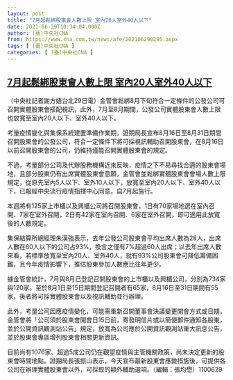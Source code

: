 ```yaml
---
layout: post
title: "7月起鬆綁股東會人數上限 室內20人室外40人以下"
date: 2021-06-29T10:34:04.000Z
author: (臺)中央社CNA
from: https://www.cna.com.tw/news/afe/202106290295.aspx
tags: [ (臺)中央社CNA ]
categories: [ (臺)中央社CNA ]
---
```

<!--1624962844000-->
[7月起鬆綁股東會人數上限 室內20人室外40人以下](https://www.cna.com.tw/news/afe/202106290295.aspx)
------

<div>
<div></div><div class="paragraph"><p>（中央社記者謝方娪台北29日電）金管會鬆綁8月下旬符合一定條件的公發公司可召開實體股東會搭配視訊，此外，7月至8月期間，公發公司實體股東會人數上限也放寬至室內20人以下、室外40人以下。</p><p>考量疫情變化與集保系統建置準備作業期，證期局長宣布8月16日至8月31日期間召開股東會的公發公司，符合一定條件下將可採視訊輔助召開股東會，在8月16日以前召開股東會的公司，仍維持僅能召開實體股東會的規定。</p><p>不過，考量部分公司及代辦股務機構近來反映，疫情之下不易尋找合適的股東會場地，且部分股東仍有出席實體股東會意願，金管會並鬆綁實體股東會會場人數上限規定，從原先室內5人以下、室外10人以下，放寬至室內20人以下、室外40人以下，已報經中央流行疫情指揮中心同意，自7月起施行。</p><p>本週將有125家上市櫃以及興櫃公司將召開股東會，1日有70家場地選在室內召開、7家在室外召開，2日有42家在室內召開、6家在室外召開，即可適用此放寬後的人數規定。</p><p>集保結算所總經理朱漢強表示，去年公發公司股東會平均出席人數為28人，出席人數在60人以下的公司占93%，換言之僅有7%超過60人出席；以去年出席人數來看，若標準放寬至室內20人、室外40人，就有93%公司股東會可降低籌備困難，且今年疫情影響下，推估股東參加人數應比往年更少。</p><p>據金管會統計，7月與8月已登記召開股東會的上市櫃以及興櫃公司，分別為734家與120家。至於8月1日至15日期間登記召開者有65家，8月16日至31日期間有55家，後者將可採實體股東會以及視訊輔助並行辦理。</p><p>此外，考量公司因應疫情變化，可能需重新召開董事會決議變更開會方式或日期，金管會將「公司須於股東會開會日15日前，寄發明信片或以簡便郵件通知各股東，並於公開資訊觀測站公告」規定，放寬為公司應於公開資訊觀測站重大訊息公告，並於股東會專區增列股東會相關更新資訊。</p><p>目前尚有1076家、超過5成公司仍在觀望疫情與主管機關政策，尚未決定更新的股東會時間地點。證期局長張振山表示，今天宣布最新股東會應變措施後，可提供各公司在辦理實體股東會以外，可採取的額外輔助選項。（編輯：張均懋）1100629</p></div>
</div>

